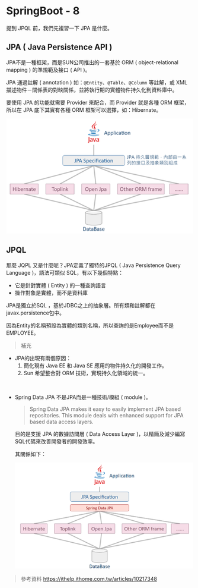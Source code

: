 # SpringBoot - 8

提到 JPQL 前，我們先複習一下 JPA 是什麼。

## JPA ( Java Persistence API )
JPA不是一種框架，而是SUN公司推出的一套基於 ORM ( object-relational mapping ) 的準規範及接口 ( API )。

JPA 通過註解 ( annotation ) 如：`@Entity`、`@Table`、`@Column` 等註解，或 XML 描述物件－關係表的對映關係，並將執行期的實體物件持久化到資料庫中。

要使用 JPA 的功能就需要 Provider 來配合，而 Provider 就是各種 ORM 框架，所以在 JPA 底下其實有各種 ORM 框架可以選擇，如：Hibernate。

<img src="/img/ORM_structure.png">

<br/>

## JPQL
那麼 JQPL 又是什麼呢？JPA定義了獨特的JPQL ( Java Persistence Query Language )，語法可類似 SQL，有以下幾個特點：
* 它是針對實體 ( Entity ) 的一種查詢語言
* 操作對象是實體，而不是資料庫


JPA是獨立於SQL ，基於JDBC之上的抽象層。所有類和註解都在javax.persistence包中。



因為Entity的名稱預設為實體的類別名稱，所以查詢的是Employee而不是EMPLOYEE。

> 補充
* JPA的出現有兩個原因：
    1. 簡化現有 Java EE 和 Java SE 應用的物件持久化的開發工作。
    2. Sun 希望整合對 ORM 技術，實現持久化領域的統一。
<br/>

* Spring Data JPA
不是JPA而是一種技術/模組 ( module )。

    > Spring Data JPA makes it easy to  easily implement JPA based repositories. This module deals with enhanced support for JPA based data access layers.

    目的是支援 JPA 的數據訪問層 ( Data Access Layer )，以精簡及減少編寫SQL代碼來改善開發者的開發效率。

    其關係如下：

    <img src="/img/spring_data_jpa_relationship.png">

> 參考資料
https://ithelp.ithome.com.tw/articles/10217348 
